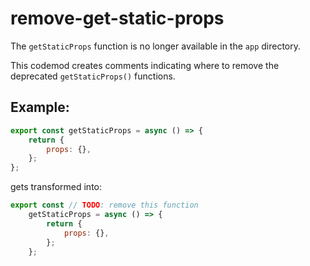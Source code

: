 # remove-get-static-props

The `getStaticProps` function is no longer available in the `app` directory.

This codemod creates comments indicating where to remove the deprecated `getStaticProps()` functions.

## Example:

```jsx
export const getStaticProps = async () => {
	return {
		props: {},
	};
};
```

gets transformed into:

```jsx
export const // TODO: remove this function
	getStaticProps = async () => {
		return {
			props: {},
		};
	};
```
